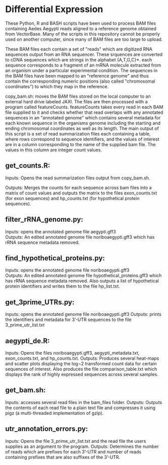 Differential Expression
=======================
These Python, R and BASH scripts have been used to process BAM files containing Aedes Aegypti reads aligned to a reference genome obtained from VectorBase. Many of the scripts in this repository cannot be properly used on another computer, since many of BAM files are too large to upload.

These BAM files each contain a set of "reads" which are digitized RNA sequences output from an RNA sequencer. These srquences are converted to cDNA sequences which are strings in the alphabet {A,T,G,C}*. each sequence corresponds to a fragment of an mRNA molecule extracted from an organism under a particular experimental condition. The sequences in the BAM files have been mapped to an "reference genome" and thus contain the corresponding numeric positions (also called "chromosomal coordinates") to which they map in the reference.

copy_bam.sh: moves the BAM files stored on the local computer to an external hard drive labeled JAXI. The files are then processed with a program called featureCounts. featureCounts takes every read in each BAM file supplied to it and checks whether that read overlaps with any annotated sequences in an "annotated genome" which contains several metadata for each known sequence in the organisms genome including the starting and ending chromosomal coordinates as well as its length.
The main output of this script is a set of read summarization files each containing a table, where rows correspond to sequence identifiers,
and the values of interest are in a column corresponding to the name of the supplied bam file. The values in this column are integer count values.

get_counts.R:
------------
Inputs: Opens the read summarization files output from copy_bam.sh.

Outputs: Merges the counts for each sequence across bam files into a matrix of count values and 
outputs the matrix to the files exon_counts.txt (for exon sequences) and hp_counts.txt (for hypothetical protein sequences).

filter_rRNA_genome.py:
----------------------
Inputs: opens the annotated genome file aegypti.gff3 				
Outputs: An edited annotated genome file noriboaegypti.gff3 which has rRNA sequence metadata removed. 

find_hypothetical_proteins.py:									
------------------------------
Inputs: opens the annotated genome file noriboaegypti.gff3 				
Outputs: An edited annotated genome file hypothetical_proteins.gff3 which has rRNA sequence metadata removed. Also outputs a list of hypothetical protein identifiers and writes them to the file hp_list.txt.

get_3prime_UTRs.py:											
-------------------
Inputs: opens the annotated genome file noriboaegypti.gff3
Outputs: prints the identifiers and metadata for 3’-UTR sequences to the file 3_prime_utr_list.txt

aegypti_de.R:												
-------------
Inputs: Opens the files noriboaegypti.gff3, aegypti_metadata.txt, exon_counts.txt, and hp_counts.txt.											Outputs: Produces several heat-maps and scatter plots displaying the log¬2 transformed count data for certain sequences of interest. Also produces the file comparison_table.txt which displays the rank of highly expressed sequences across several samples.

get_bam.sh:													
-----------
Inputs: accesses several read files in the bam_files folder. 					Outputs: Outputs the contents of each read file to a plain text file and compresses it using pigz (a multi-threaded implementation of gzip).

utr_annotation_errors.py: 											
-------------------------
Inputs: Opens the file 3_prime_utr_list.txt and the read file the users supplies as an argument to the program. 						Outputs: Determines the number of reads which are prefixes for each 3’-UTR and number of reads containing prefixes that are also suffixes of the 3’-UTR.
